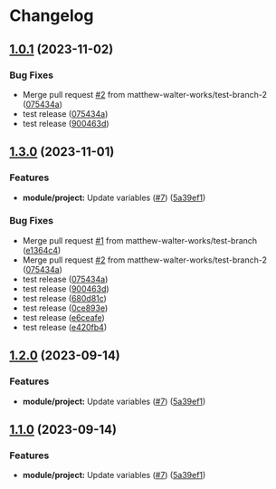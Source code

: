 # Changelog

## [1.0.1](https://github.com/matthew-walter-works/terraform-releases-pls/compare/v1.0.0...v1.0.1) (2023-11-02)


### Bug Fixes

* Merge pull request [#2](https://github.com/matthew-walter-works/terraform-releases-pls/issues/2) from matthew-walter-works/test-branch-2 ([075434a](https://github.com/matthew-walter-works/terraform-releases-pls/commit/075434af6979fdabedbad43bc0423d77af4268e3))
* test release ([075434a](https://github.com/matthew-walter-works/terraform-releases-pls/commit/075434af6979fdabedbad43bc0423d77af4268e3))
* test release ([900463d](https://github.com/matthew-walter-works/terraform-releases-pls/commit/900463db0b1ed4ff7882e2fe9a98f1e72c835b84))

## [1.3.0](https://github.com/matthew-walter-works/terraform-releases-pls/compare/project-v1.2.0...project-v1.3.0) (2023-11-01)


### Features

* **module/project:** Update variables ([#7](https://github.com/matthew-walter-works/terraform-releases-pls/issues/7)) ([5a39ef1](https://github.com/matthew-walter-works/terraform-releases-pls/commit/5a39ef1252d6410ddaa75aefed93a2dfffc6965e))


### Bug Fixes

* Merge pull request [#1](https://github.com/matthew-walter-works/terraform-releases-pls/issues/1) from matthew-walter-works/test-branch ([e1364c4](https://github.com/matthew-walter-works/terraform-releases-pls/commit/e1364c47c6b5eec0b0c3ae97030bce92579e5165))
* Merge pull request [#2](https://github.com/matthew-walter-works/terraform-releases-pls/issues/2) from matthew-walter-works/test-branch-2 ([075434a](https://github.com/matthew-walter-works/terraform-releases-pls/commit/075434af6979fdabedbad43bc0423d77af4268e3))
* test release ([075434a](https://github.com/matthew-walter-works/terraform-releases-pls/commit/075434af6979fdabedbad43bc0423d77af4268e3))
* test release ([900463d](https://github.com/matthew-walter-works/terraform-releases-pls/commit/900463db0b1ed4ff7882e2fe9a98f1e72c835b84))
* test release ([680d81c](https://github.com/matthew-walter-works/terraform-releases-pls/commit/680d81cb5810eddac6e45846756cfdd180c54726))
* test release ([0ce893e](https://github.com/matthew-walter-works/terraform-releases-pls/commit/0ce893e343a4f307aa6c06db710c39c8be26a5bd))
* test release ([e6ceafe](https://github.com/matthew-walter-works/terraform-releases-pls/commit/e6ceafe1133465e189bf880f37a1a635a7928b2b))
* test release ([e420fb4](https://github.com/matthew-walter-works/terraform-releases-pls/commit/e420fb43ea4f0866e1d69295726959e4d4db2718))

## [1.2.0](https://github.com/zencore-dev/terraform-releases-pls/compare/project-v1.1.0...project-v1.2.0) (2023-09-14)


### Features

* **module/project:** Update variables ([#7](https://github.com/zencore-dev/terraform-releases-pls/issues/7)) ([5a39ef1](https://github.com/zencore-dev/terraform-releases-pls/commit/5a39ef1252d6410ddaa75aefed93a2dfffc6965e))

## [1.1.0](https://github.com/zencore-dev/terraform-releases-pls/compare/project-v1.0.0...project-v1.1.0) (2023-09-14)


### Features

* **module/project:** Update variables ([#7](https://github.com/zencore-dev/terraform-releases-pls/issues/7)) ([5a39ef1](https://github.com/zencore-dev/terraform-releases-pls/commit/5a39ef1252d6410ddaa75aefed93a2dfffc6965e))
